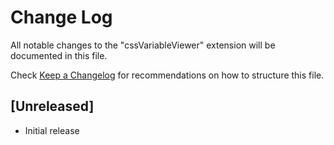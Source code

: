 # Change Log

All notable changes to the "cssVariableViewer" extension will be documented in this file.

Check [Keep a Changelog](http://keepachangelog.com/) for recommendations on how to structure this file.

## [Unreleased]

- Initial release